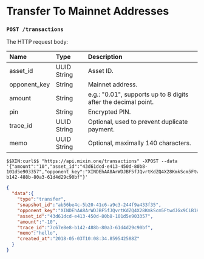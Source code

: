 # Transfer To Mainnet Addresses

### `POST /transactions` 

The HTTP request body:

| Name | Type | Description |
| :----- | :---- | :---- |
| asset_id | UUID String | Asset ID. |
| opponent_key | String | Mainnet address. |
| amount | String | e.g.: "0.01", supports up to 8 digits after the decimal point. |
| pin | String | Encrypted PIN. |
| trace_id | UUID String | Optional, used to prevent duplicate payment. |
| memo | UUID String | Optional, maximally 140 characters. |

```
$$XIN:curl$$ "https://api.mixin.one/transactions" -XPOST --data '{"amount":"10","asset_id":"43d61dcd-e413-450d-80b8-101d5e903357","opponent_key":"XINDEhAA8ArWDJBF5fJQvrtKdZQ4X28KmkScm5FtwdJGx9CiB1Hjadk4baMLMRjsGY5L8QDbVKuC7jvep1m8k4zZN7BGvvXP","memo":"hello","pin":"F39IsJmUaZW03VMV/01lHyY2RCoZ7/X764akX+EmthIc4uVsWAWQTM/IxX5Z9C1y","trace_id":"7c67e8e8-b142-488b-80a3-61d4d29c90bf"}'
```

```json
{  
  "data":{  
    "type":"transfer",
    "snapshot_id":"ab56be4c-5b20-41c6-a9c3-244f9a433f35",
    "opponent_key":"XINDEhAA8ArWDJBF5fJQvrtKdZQ4X28KmkScm5FtwdJGx9CiB1Hjadk4baMLMRjsGY5L8QDbVKuC7jvep1m8k4zZN7BGvvXP",
    "asset_id":"43d61dcd-e413-450d-80b8-101d5e903357",
    "amount":"-10",
    "trace_id":"7c67e8e8-b142-488b-80a3-61d4d29c90bf",
    "memo":"hello",
    "created_at":"2018-05-03T10:08:34.859542588Z"
  }
}
```
